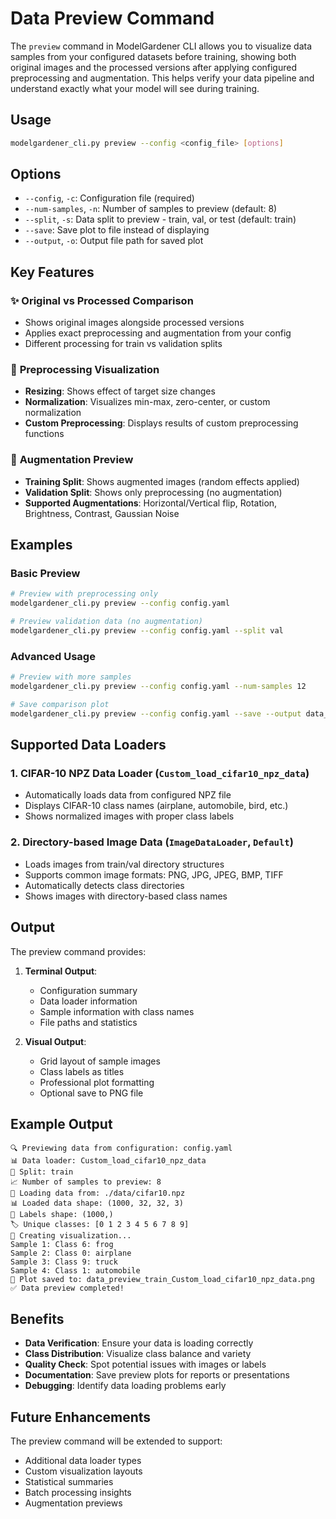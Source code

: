 # Data Preview Command

The `preview` command in ModelGardener CLI allows you to visualize data samples from your configured datasets before training, showing both original images and the processed versions after applying configured preprocessing and augmentation. This helps verify your data pipeline and understand exactly what your model will see during training.

## Usage

```bash
modelgardener_cli.py preview --config <config_file> [options]
```

## Options

- `--config`, `-c`: Configuration file (required)
- `--num-samples`, `-n`: Number of samples to preview (default: 8)
- `--split`, `-s`: Data split to preview - train, val, or test (default: train)
- `--save`: Save plot to file instead of displaying
- `--output`, `-o`: Output file path for saved plot

## Key Features

### ✨ **Original vs Processed Comparison**
- Shows original images alongside processed versions
- Applies exact preprocessing and augmentation from your config
- Different processing for train vs validation splits

### 🔧 **Preprocessing Visualization**
- **Resizing**: Shows effect of target size changes
- **Normalization**: Visualizes min-max, zero-center, or custom normalization
- **Custom Preprocessing**: Displays results of custom preprocessing functions

### 🎨 **Augmentation Preview**
- **Training Split**: Shows augmented images (random effects applied)
- **Validation Split**: Shows only preprocessing (no augmentation)
- **Supported Augmentations**: Horizontal/Vertical flip, Rotation, Brightness, Contrast, Gaussian Noise

## Examples

### Basic Preview
```bash
# Preview with preprocessing only
modelgardener_cli.py preview --config config.yaml

# Preview validation data (no augmentation)
modelgardener_cli.py preview --config config.yaml --split val
```

### Advanced Usage
```bash
# Preview with more samples
modelgardener_cli.py preview --config config.yaml --num-samples 12

# Save comparison plot
modelgardener_cli.py preview --config config.yaml --save --output data_processing_comparison.png
```

## Supported Data Loaders

### 1. CIFAR-10 NPZ Data Loader (`Custom_load_cifar10_npz_data`)
- Automatically loads data from configured NPZ file
- Displays CIFAR-10 class names (airplane, automobile, bird, etc.)
- Shows normalized images with proper class labels

### 2. Directory-based Image Data (`ImageDataLoader`, `Default`)
- Loads images from train/val directory structures
- Supports common image formats: PNG, JPG, JPEG, BMP, TIFF
- Automatically detects class directories
- Shows images with directory-based class names

## Output

The preview command provides:

1. **Terminal Output**: 
   - Configuration summary
   - Data loader information
   - Sample information with class names
   - File paths and statistics

2. **Visual Output**:
   - Grid layout of sample images
   - Class labels as titles
   - Professional plot formatting
   - Optional save to PNG file

## Example Output

```
🔍 Previewing data from configuration: config.yaml
📊 Data loader: Custom_load_cifar10_npz_data
🎯 Split: train
📈 Number of samples to preview: 8
📂 Loading data from: ./data/cifar10.npz
📊 Loaded data shape: (1000, 32, 32, 3)
🎯 Labels shape: (1000,)
🏷️ Unique classes: [0 1 2 3 4 5 6 7 8 9]
🎨 Creating visualization...
Sample 1: Class 6: frog
Sample 2: Class 0: airplane
Sample 3: Class 9: truck
Sample 4: Class 1: automobile
💾 Plot saved to: data_preview_train_Custom_load_cifar10_npz_data.png
✅ Data preview completed!
```

## Benefits

- **Data Verification**: Ensure your data is loading correctly
- **Class Distribution**: Visualize class balance and variety
- **Quality Check**: Spot potential issues with images or labels
- **Documentation**: Save preview plots for reports or presentations
- **Debugging**: Identify data loading problems early

## Future Enhancements

The preview command will be extended to support:
- Additional data loader types
- Custom visualization layouts
- Statistical summaries
- Batch processing insights
- Augmentation previews
